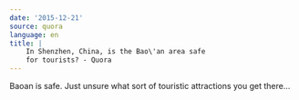 ```yaml
---
date: '2015-12-21'
source: quora
language: en
title: |
    In Shenzhen, China, is the Bao\'an area safe
    for tourists? - Quora
---
```


Baoan is safe. Just unsure what sort of touristic attractions you get
there\...
